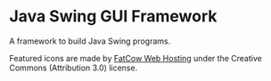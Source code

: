 # Java Swing GUI Framework

A framework to build Java Swing programs.

Featured icons are made by [FatCow Web Hosting](http://www.fatcow.com/free-icons) under the Creative Commons (Attribution 3.0) license.
